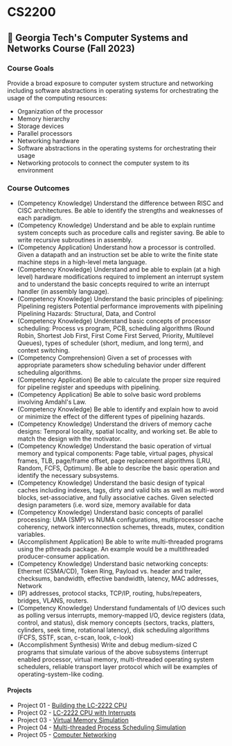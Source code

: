 # CS2200
## **🏫 Georgia Tech's Computer Systems and Networks Course (Fall 2023)**
### **Course Goals**
Provide a broad exposure to computer system structure and networking including software abstractions in operating systems for orchestrating the usage of the computing resources:
- Organization of the processor
- Memory hierarchy
- Storage devices
- Parallel processors
- Networking hardware
- Software abstractions in the operating systems for orchestrating their usage
- Networking protocols to connect the computer system to its environment
### **Course Outcomes**
- (Competency Knowledge) Understand the difference between RISC and CISC architectures. Be able to identify the strengths and weaknesses of each paradigm.
- (Competency Knowledge) Understand and be able to explain runtime system concepts such as procedure calls and register saving. Be able to write recursive subroutines in assembly.
- (Competency Application) Understand how a processor is controlled. Given a datapath and an instruction set be able to write the finite state machine steps in a high-level meta language.
- (Competency Knowledge) Understand and be able to explain (at a high level) hardware modifications required to implement an interrupt system and to understand the basic concepts required to write an interrupt handler (in assembly language).
- (Competency Knowledge) Understand the basic principles of pipelining:
Pipelining registers
Potential performance improvements with pipelining
Pipelining Hazards: Structural, Data, and Control
- (Competency Knowledge) Understand basic concepts of processor scheduling: Process vs program, PCB, scheduling algorithms (Round Robin, Shortest Job First, First Come First Served, Priority, Multilevel Queues), types of scheduler (short, medium, and long term), and context switching.
- (Competency Comprehension)  Given a set of processes with appropriate parameters show scheduling behavior under different scheduling algorithms.
- (Competency Application) Be able to calculate the proper size required for pipeline register and speedups with pipelining.
- (Competency Application) Be able to solve basic word problems involving Amdahl's Law.
- (Competency Knowledge) Be able to identify and explain how to avoid or minimize the effect of the different types of pipelining hazards.
- (Competency Knowledge) Understand the drivers of memory cache designs: Temporal locality, spatial locality, and working set. Be able to match the design with the motivator.
- (Competency Knowledge) Understand the basic operation of virtual memory and typical components: Page table, virtual pages, physical frames, TLB, page/frame offset, page replacement algorithms (LRU, Random, FCFS, Optimum). Be able to describe the basic operation and identify the necessary subsystems.
- (Competency Knowledge) Understand the basic design of typical caches including indexes, tags, dirty and valid bits as well as multi-word blocks, set-associative, and fully associative caches. Given selected design parameters (i.e. word size, memory available for data
- (Competency Knowledge) Understand basic concepts of parallel processing: UMA (SMP) vs NUMA configurations, multiprocessor cache coherency, network interconnection schemes, threads, mutex, condition variables.
- (Accomplishment Application) Be able to write multi-threaded programs using the pthreads package. An example would be a multithreaded producer-consumer application.
- (Competency Knowledge) Understand basic networking concepts: Ethernet (CSMA/CD), Token Ring, Payload vs. header and trailer, checksums, bandwidth, effective bandwidth, latency, MAC addresses, Network
- (IP) addresses, protocol stacks, TCP/IP, routing, hubs/repeaters, bridges, VLANS, routers.
- (Competency Knowledge) Understand fundamentals of I/O devices such as polling versus interrupts, memory-mapped I/O, device registers (data, control, and status), disk memory concepts (sectors, tracks, platters, cylinders, seek time, rotational latency), disk scheduling algorithms (FCFS, SSTF, scan, c-scan, look, c-look)
- (Accomplishment Synthesis) Write and debug medium-sized C programs that simulate various of the above subsystems (interrupt enabled processor, virtual memory, multi-threaded operating system schedulers, reliable transport layer protocol which will be examples of operating-system-like coding.
#### **Projects**
- Project 01 - [Building the LC-2222 CPU](https://github.com/MichaelEdoigiawerie/GT_CS2200/tree/main/Project1)
- Project 02 - [LC-2222 CPU with Interrupts](https://github.com/MichaelEdoigiawerie/GT_CS2200/tree/main/Project2)
- Project 03 - [Virtual Memory Simulation](https://github.com/MichaelEdoigiawerie/GT_CS2200/tree/main/Project3)
- Project 04 - [Multi-threaded Process Scheduling Simulation](https://github.com/MichaelEdoigiawerie/GT_CS2200/tree/main/Project4)
- Project 05 - [Computer Networking](https://github.com/MichaelEdoigiawerie/GT_CS2200/tree/main/Project5)
